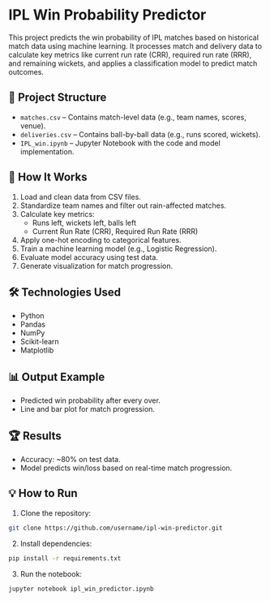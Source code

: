 # IPL Win Probability Predictor  

This project predicts the win probability of IPL matches based on historical match data using machine learning. It processes match and delivery data to calculate key metrics like current run rate (CRR), required run rate (RRR), and remaining wickets, and applies a classification model to predict match outcomes.  

## 📂 **Project Structure**  
- `matches.csv` – Contains match-level data (e.g., team names, scores, venue).  
- `deliveries.csv` – Contains ball-by-ball data (e.g., runs scored, wickets).  
- `IPL_win.ipynb` – Jupyter Notebook with the code and model implementation.  

## 🚀 **How It Works**  
1. Load and clean data from CSV files.  
2. Standardize team names and filter out rain-affected matches.  
3. Calculate key metrics:  
   - Runs left, wickets left, balls left  
   - Current Run Rate (CRR), Required Run Rate (RRR)  
4. Apply one-hot encoding to categorical features.  
5. Train a machine learning model (e.g., Logistic Regression).  
6. Evaluate model accuracy using test data.  
7. Generate visualization for match progression.  

## 🛠️ **Technologies Used**  
- Python  
- Pandas  
- NumPy  
- Scikit-learn  
- Matplotlib  

## 📊 **Output Example**  
- Predicted win probability after every over.  
- Line and bar plot for match progression.  

## 🏆 **Results**  
- Accuracy: ~80% on test data.  
- Model predicts win/loss based on real-time match progression.  

## 💡 **How to Run**  
1. Clone the repository:  
```bash
git clone https://github.com/username/ipl-win-predictor.git
```
2. Install dependencies:  
```bash
pip install -r requirements.txt
```
3. Run the notebook:  
```bash
jupyter notebook ipl_win_predictor.ipynb
```
